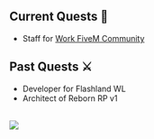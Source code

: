 <p>
  <h2>Current Quests 🚀</h2>
  <ul>
    <li>Staff for <a href="https://discord.gg/VyRPheG6Es">Work FiveM Community</a></li>
  </ul>
      <h2>Past Quests ⚔️</h2>
  <ul>
    <li>Developer for Flashland WL</li>
    <li>Architect of Reborn RP v1</li>
  </ul>
  <br/>
  <picture>
    <source
      srcset="https://github-readme-stats.vercel.app/api?username=dopyyy&show_icons=true&theme=dark"
      media="(prefers-color-scheme: dark)"
    />
    <source
      srcset="https://github-readme-stats.vercel.app/api?username=epyidev&show_icons=true"
      media="(prefers-color-scheme: light), (prefers-color-scheme: no-preference)"
    />
    <img src="https://github-readme-stats.vercel.app/api?username=dopyyy&show_icons=true" />
  </picture>
</p>
